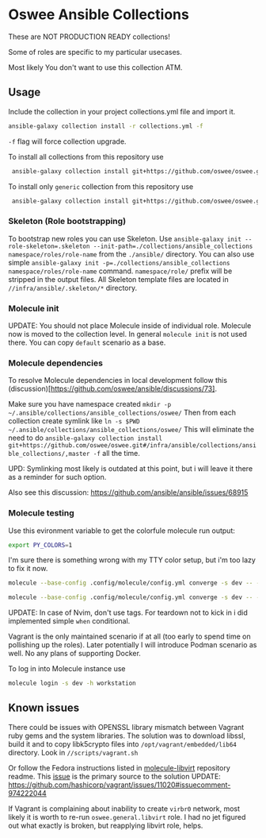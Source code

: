 # Oswee Ansible Collections

These are NOT PRODUCTION READY collections!

Some of roles are specific to my particular usecases.

Most likely You don't want to use this collection ATM.

## Usage

Include the collection in your project collections.yml file and import it.

```bash
ansible-galaxy collection install -r collections.yml -f
```

`-f` flag will force collection upgrade.

To install all collections from this repository use

```bash
 ansible-galaxy collection install git+https://github.com/oswee/oswee.git#/infra/ansible/collections/ansible_collections/oswee,master
```

To install only `generic` collection from this repository use

```bash
 ansible-galaxy collection install git+https://github.com/oswee/oswee.git#/infra/ansible/collections/ansible_collections/oswee/generic/,master
```

### Skeleton (Role bootstrapping)

To bootstrap new roles you can use Skeleton.
Use `ansible-galaxy init --role-skeleton=.skeleton --init-path=./collections/ansible_collections namespace/roles/role-name` from the `./ansible/` directory.
You can also use simple `ansible-galaxy init -p=./collections/ansible_collections namespace/roles/role-name` command.
`namespace/role/` prefix will be stripped in the output files.
All Skeleton template files are located in `//infra/ansible/.skeleton/*` directory.

### Molecule init

UPDATE: You should not place Molecule inside of individual role. Molecule now is moved to the collection
level.
In general `molecule init` is not used there. You can copy `default` scenario as a base.

### Molecule dependencies

To resolve Molecule dependencies in local development follow this (discussion)[https://github.com/oswee/ansible/discussions/73].

Make sure you have namespace created `mkdir -p ~/.ansible/collections/ansible_collections/oswee/`
Then from each collection create symlink like `ln -s $PWD ~/.ansible/collections/ansible_collections/oswee/`
This will eliminate the need to do `ansible-galaxy collection install git+https://github.com/oswee/oswee.git#/infra/ansible/collections/ansible_collections/,master -f`
all the time.

UPD: Symlinking most likely is outdated at this point, but i will leave it there as a reminder for such option.

Also see this discussion: https://github.com/ansible/ansible/issues/68915

### Molecule testing

Use this evironment variable to get the colorfule molecule run output:

```bash
export PY_COLORS=1
```

I'm sure there is something wrong with my TTY color setup, but i'm too lazy to fix it now.

```bash
molecule --base-config .config/molecule/config.yml converge -s dev -- --limit bastion --tags envoy
```

```bash
molecule --base-config .config/molecule/config.yml converge -s dev -- --limit workstations --tags nvim.modules.lsp
```

UPDATE: In case of Nvim, don't use tags. For teardown not to kick in i did implemented simple `when` conditional.

Vagrant is the only maintained scenario if at all (too early to spend time on pollishing up the roles).
Later potentially I will introduce Podman scenario as well.
No any plans of supporting Docker.

To log in into Molecule instance use

```bash
molecule login -s dev -h workstation
```

## Known issues

There could be issues with OPENSSL library mismatch between Vagrant ruby gems and the
system libraries. The solution was to download libssl, build it and to copy libk5crypto files into
`/opt/vagrant/embedded/lib64` directory. Look in `//scripts/vagrant.sh`

Or follow the Fedora instructions listed in [molecule-libvirt](https://github.com/ansible-community/molecule-libvirt) repository readme.
This [issue](https://github.com/hashicorp/vagrant/issues/11020) is the primary source to the solution
UPDATE: https://github.com/hashicorp/vagrant/issues/11020#issuecomment-974222044

If Vagrant is complaining about inability to create `virbr0` network, most likely it is worth to re-run
`oswee.general.libvirt` role.
I had no jet figured out what exactly is broken, but reapplying libvirt role, helps.
